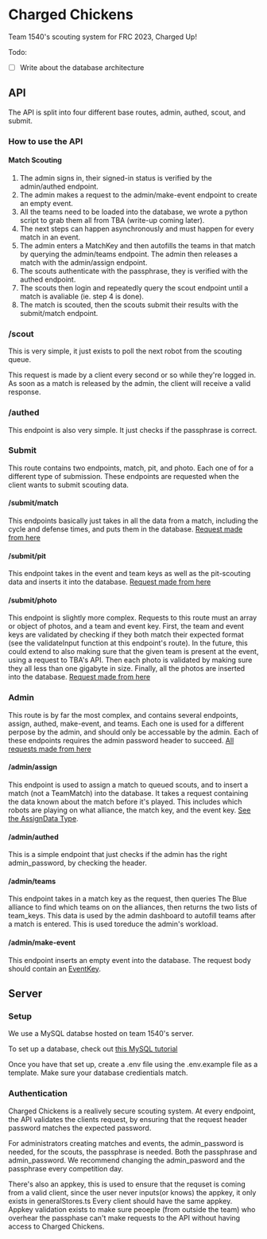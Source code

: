 # Charged Chickens

Team 1540's scouting system for FRC 2023, Charged Up!

Todo:
- [ ] Write about the database architecture

## API

The API is split into four different base routes, admin, authed, scout, and submit.

### How to use the API

#### Match Scouting
1. The admin signs in, their signed-in status is verified by the admin/authed endpoint. 
2. The admin makes a request to the admin/make-event endpoint to create an empty event.
3. All the teams need to be loaded into the database, we wrote a python script to grab them all from TBA (write-up coming later).
4. The next steps can happen asynchronously and must happen for every match in an event.
5. The admin enters a MatchKey and then autofills the teams in that match by querying the admin/teams endpoint. The admin then releases a match with the admin/assign endpoint.
6. The scouts authenticate with the passphrase, they is verified with the authed endpoint.
7. The scouts then login and repeatedly query the scout endpoint until a match is avaliable (ie. step 4 is done).
8. The match is scouted, then the scouts submit their results with the submit/match endpoint.

### /scout
This is very simple, it just exists to poll the next robot from the scouting queue.

This request is made by a client every second or so while they're logged in. As soon as a match is released by the admin, the client will receive a valid response.

### /authed
This endpoint is also very simple. It just checks if the passphrase is correct.

### Submit
This route contains two endpoints, match, pit, and photo. Each one of for a different type of submission. These endpoints are requested when the client wants to submit scouting data.

#### /submit/match 
This endpoints basically just takes in all the data from a match, including the cycle and defense times, and puts them in the database. [Request made from here](/src/lib/components/match-scout-components/Submit.svelte)

#### /submit/pit
This endpoint takes in the event and team keys as well as the pit-scouting data and inserts it into the database. [Request made from here](/src/lib/components/pit-scout-components/Submit.svelte)

#### /submit/photo
This endpoint is slightly more complex. Requests to this route must an array or object of photos, and a team and event key. First, the team and event keys are validated by checking if they both match their expected format (see the validateInput function at this endpoint's route). In the future, this could extend to also making sure that the given team is present at the event, using a request to TBA's API. Then each photo is validated by making sure they all less than one gigabyte in size. Finally, all the photos are inserted into the database. [Request made from here](/src/routes/photo/+page.svelte)

### Admin
This route is by far the most complex, and contains several endpoints, assign, authed, make-event, and teams. Each one is used for a different perpose by the admin, and should only be accessable by the admin. Each of these endpoints requires the admin password header to succeed. [All requests made from here](/src/routes/admin-dashboard/+page.svlete)

#### /admin/assign
This endpoint is used to assign a match to queued scouts, and to insert a match (not a TeamMatch) into the database. It takes a request containing the data known about the match before it's played. This includes which robots are playing on what alliance, the match key, and the event key. [See the AssignData Type](/src/lib/types.ts). 

#### /admin/authed
This is a simple endpoint that just checks if the admin has the right admin_password, by checking the header.

#### /admin/teams
This endpoint takes in a match key as the request, then queries The Blue alliance to find which teams on on the alliances, then returns the two lists of team_keys. This data is used by the admin dashboard to autofill teams after a match is entered. This is used toreduce the admin's workload.

#### /admin/make-event
This endpoint inserts an empty event into the database. The request body should contain an [EventKey](/src/lib/types.ts).

## Server

### Setup
We use a MySQL databse hosted on team 1540's server.

To set up a database, check out [this MySQL tutorial](https://dev.mysql.com/doc/mysql-getting-started/en/)

Once you have that set up, create a .env file using the .env.example file as a template. Make sure your database credientials match.

### Authentication
Charged Chickens is a realively secure scouting system. At every endpoint, the API validates the clients request, by ensuring that the request header password matches the expected password.

For administrators creating matches and events, the admin_password is needed, for the scouts, the passphrase is needed. Both the passphrase and admin_password. We recommend changing the admin_pasword and the passphrase every competition day.

There's also an appkey, this is used to ensure that the requset is coming from a valid client, since the user never inputs(or knows) the appkey, it only exists in generalStores.ts Every client should have the same appkey. Appkey validation exists to make sure peoeple (from outside the team) who overhear the passphase can't make requests to the API without having access to Charged Chickens.
